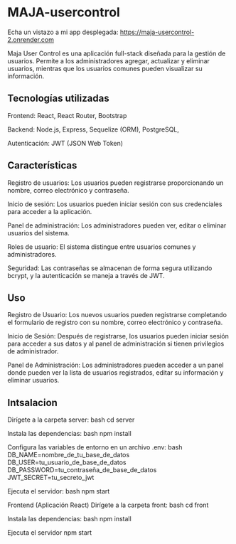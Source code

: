 # MAJA-usercontrol
Echa un vistazo a mi app desplegada: https://maja-usercontrol-2.onrender.com 

Maja User Control es una aplicación full-stack diseñada para la gestión de usuarios. Permite a los administradores agregar, actualizar y eliminar usuarios, mientras que los usuarios comunes pueden visualizar su información.

## Tecnologías utilizadas
Frontend:
React,
React Router, 
Bootstrap

Backend:
Node.js,
Express,
Sequelize (ORM),
PostgreSQL, 

Autenticación:
JWT (JSON Web Token)

## Características
Registro de usuarios: Los usuarios pueden registrarse proporcionando un nombre, correo electrónico y contraseña.

Inicio de sesión: Los usuarios pueden iniciar sesión con sus credenciales para acceder a la aplicación.

Panel de administración: Los administradores pueden ver, editar o eliminar usuarios del sistema.

Roles de usuario: El sistema distingue entre usuarios comunes y administradores.

Seguridad: Las contraseñas se almacenan de forma segura utilizando bcrypt, y la autenticación se maneja a través de JWT.

## Uso
Registro de Usuario: Los nuevos usuarios pueden registrarse completando el formulario de registro con su nombre, correo electrónico y contraseña.

Inicio de Sesión: Después de registrarse, los usuarios pueden iniciar sesión para acceder a sus datos y al panel de administración si tienen privilegios de administrador.

Panel de Administración: Los administradores pueden acceder a un panel donde pueden ver la lista de usuarios registrados, editar su información y eliminar usuarios.

## Intsalacion
Dirígete a la carpeta server:
bash
cd server

Instala las dependencias:
bash
npm install

Configura las variables de entorno en un archivo .env:
bash
DB_NAME=nombre_de_tu_base_de_datos
DB_USER=tu_usuario_de_base_de_datos
DB_PASSWORD=tu_contraseña_de_base_de_datos
JWT_SECRET=tu_secreto_jwt

Ejecuta el servidor:
bash
npm start

Frontend (Aplicación React)
Dirígete a la carpeta front:
bash
cd front

Instala las dependencias:
bash
npm install

Ejecuta el servidor
npm start


